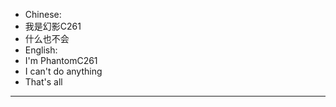 - Chinese:
- 我是幻影C261
- 什么也不会
- English:
- I'm PhantomC261
- I can't do anything
- That's all
------------------------------
<!---
PhantomC261/PhantomC261 is a ✨ special ✨ repository because its `README.md` (this file) appears on your GitHub profile.
You can click the Preview link to take a look at your changes.
--->
